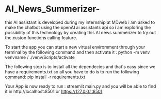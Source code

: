 # AI_News_Summerizer-
this AI assistant is developed during my internship at MDweb i am asked to make the chatbot using the openAI ai assistants api so i am exploring the possibility of this technology by creating this AI news summerizer to try out the custon functions calling feature.

To start the app you can start a new virtual enviromment through your terminal by the following command and then activate it :
python -m venv venvname / ./venv/Scripts/activate

The following step is to install all the dependecies and that's easy since we have a requirements.txt so all you have to do is to run the following command:
pip install -r requirements.txt

Your App is now ready to run :
streamlit main.py and you will be able to find it in http://localhost:8501 or https://127.0.0.1:8501
